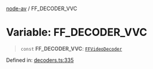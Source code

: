 [node-av](../globals.md) / FF\_DECODER\_VVC

# Variable: FF\_DECODER\_VVC

> `const` **FF\_DECODER\_VVC**: [`FFVideoDecoder`](../type-aliases/FFVideoDecoder.md)

Defined in: [decoders.ts:335](https://github.com/seydx/av/blob/f8631fc881b394300b1479f511d55cf1c370a87f/src/constants/decoders.ts#L335)
